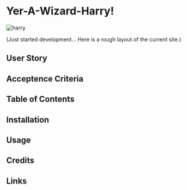 # Yer-A-Wizard-Harry!

![harry](https://user-images.githubusercontent.com/79726069/136604934-c9a2efea-090f-4de1-a314-9f6ae11e0ed9.PNG)



(Just started development... Here is a rough layout of the current site.)
## User Story


## Acceptence Criteria


## Table of Contents


## Installation

## Usage

## Credits

## Links
